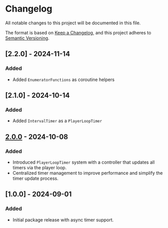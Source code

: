 # Changelog

All notable changes to this project will be documented in this file.

The format is based on [Keep a Changelog](https://keepachangelog.com/en/1.0.0/),
and this project adheres to [Semantic Versioning](https://semver.org/spec/v2.0.0.html).


## [2.2.0] - 2024-11-14
### Added
- Added `EnumeratorFunctions` as coroutine helpers

## [2.1.0] - 2024-10-14
### Added
- Added `IntervalTimer` as a `PlayerLoopTimer`

## [2.0.0] - 2024-10-08
### Added
- Introduced `PlayerLoopTimer` system with a controller that updates all timers via the player loop.
- Centralized timer management to improve performance and simplify the timer update process.

## [1.0.0] - 2024-09-01
### Added
- Initial package release with async timer support.

[2.0.0]: https://github.com/EOppedal/Timers/releases/tag/v2.0.0